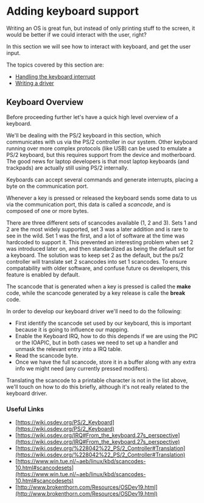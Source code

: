 # Adding keyboard support

Writing an OS is great fun, but instead of only printing stuff to the screen, it would be better if we could interact with the user, right?

In this section we will see how to interact with keyboard, and get the user input. 

The topics covered by this section are: 

* [Handling the keyboard interrupt](02_Interrupt_Handling.md)
* [Writing a driver](03_Driver_Implementation.md)

## Keyboard Overview

Before proceeding further let's have a quick high level overview of a keyboard.

We'll be dealing with the PS/2 keyboard in this section, which communicates with us via the PS/2 controller in our system. Other keyboard running over more complex protocols (like USB) can be used to emulate a PS/2 keyboard, but this requires support from the device and motherboard. The good news for laptop developers is that most laptop keyboards (and trackpads) are actually still using PS/2 internally.

Keyboards can accept several commands and generate interrupts, placing a byte on the communication port. 

Whenever a key is pressed or released the keyboard sends some data to us via the communication port, this data is called a *scancode*, and is composed of one or more bytes. 

There are three different sets of scancodes available (1, 2 and 3). Sets 1 and 2 are the most widely supported, set 3 was a later addition and is rare to see in the wild. Set 1 was the first, and a lot of software at the time was hardcoded to support it. This prevented an interesting problem when set 2 was introduced later on, and then standardized as being the default set for a keyboard. The solution was to keep set 2 as the default, but the ps/2 controller will translate set 2 scancodes into set 1 scancodes. To ensure compatability with older software, and confuse future os developers, this feature is enabled by default.

The scancode that is generated when a key is pressed is called the **make** code, while the scancode generated by a key release is calle the **break** code.

In order to develop our keyboard driver we'll need to do the following: 

* First identify the scancode set used by our keyboard, this is important because it is going to influence our mapping.
* Enable the Keyboard IRQ, how to do this depends if we are using the PIC or the IOAPIC, but in both cases we need to set up a handler and unmask the relevant entry into a IRQ table.
* Read the scancode byte.
* Once we have the full scancode, store it in a buffer along with any extra info we might need (any currently pressed modifers).

Translating the scancode to a printable character is not in the list above, we'll touch on how to do this briefly, although it's not really related to the keyboard driver.

### Useful Links

* [https://wiki.osdev.org/PS/2_Keyboard](https://wiki.osdev.org/PS/2_Keyboard)
* [https://wiki.osdev.org/IRQ#From_the_keyboard.27s_perspective](https://wiki.osdev.org/IRQ#From_the_keyboard.27s_perspective)
* [https://wiki.osdev.org/%228042%22_PS/2_Controller#Translation](https://wiki.osdev.org/%228042%22_PS/2_Controller#Translation)
* [https://www.win.tue.nl/~aeb/linux/kbd/scancodes-10.html#scancodesets](https://www.win.tue.nl/~aeb/linux/kbd/scancodes-10.html#scancodesets)
* [http://www.brokenthorn.com/Resources/OSDev19.html](http://www.brokenthorn.com/Resources/OSDev19.html)






